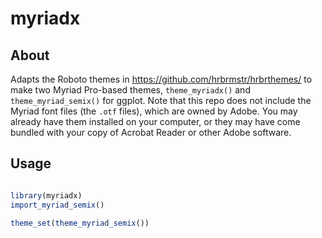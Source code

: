 
# myriadx

## About

Adapts the Roboto themes in https://github.com/hrbrmstr/hrbrthemes/ to make two Myriad Pro-based themes, `theme_myriadx()` and `theme_myriad_semix()` for ggplot. Note that this repo does not include the Myriad font files (the `.otf` files), which are owned by Adobe. You may already have them installed on your computer, or they may have come bundled with your copy of Acrobat Reader or other Adobe software.


## Usage

```r

library(myriadx)
import_myriad_semix()

theme_set(theme_myriad_semix())

```


